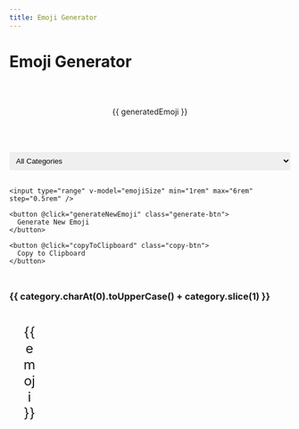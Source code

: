 ```yaml
---
title: Emoji Generator
---
```


<script setup>
import { ref } from 'vue'
import { emojiCategories, getRandomEmoji } from '../utils/emojiUtils'

const selectedCategory = ref('')
const generatedEmoji = ref('😊')
const customText = ref('')
const emojiSize = ref('3rem')

function generateNewEmoji() {
  generatedEmoji.value = getRandomEmoji(selectedCategory.value || undefined)
}

function copyToClipboard() {
  navigator.clipboard.writeText(generatedEmoji.value)
}

const categories = Object.keys(emojiCategories)
</script>

# Emoji Generator

<div class="emoji-generator">
  <div class="emoji-display" :style="{ fontSize: emojiSize }">
    {{ generatedEmoji }}
  </div>
  
  <div class="controls">
    <select v-model="selectedCategory">
      <option value="">All Categories</option>
      <option v-for="category in categories" :value="category">
        {{ category.charAt(0).toUpperCase() + category.slice(1) }}
      </option>
    </select>
    
    <input type="range" v-model="emojiSize" min="1rem" max="6rem" step="0.5rem" />
    
    <button @click="generateNewEmoji" class="generate-btn">
      Generate New Emoji
    </button>
    
    <button @click="copyToClipboard" class="copy-btn">
      Copy to Clipboard
    </button>
  </div>
  
  <div class="category-preview">
    <div v-for="category in categories" :key="category" class="category-section">
      <h3>{{ category.charAt(0).toUpperCase() + category.slice(1) }}</h3>
      <div class="emoji-grid">
        <span v-for="emoji in emojiCategories[category]" 
              :key="emoji"
              class="emoji-item"
              @click="generatedEmoji = emoji">
          {{ emoji }}
        </span>
      </div>
    </div>
  </div>
</div>

<style>
.emoji-generator {
  max-width: 600px;
  margin: 0 auto;
}

.emoji-display {
  text-align: center;
  margin: 2rem 0;
  padding: 2rem;
  background: var(--vp-c-bg-soft);
  border-radius: 8px;
}

.controls {
  display: grid;
  gap: 1rem;
  margin-bottom: 2rem;
}

.controls select,
.controls input {
  padding: 0.5rem;
  border: 1px solid var(--vp-c-divider);
  border-radius: 4px;
}

.generate-btn,
.copy-btn {
  padding: 0.5rem 1rem;
  border: none;
  border-radius: 4px;
  cursor: pointer;
  background: var(--vp-c-brand);
  color: white;
}

.copy-btn {
  background: var(--vp-c-brand-light);
}

.category-preview {
  margin-top: 2rem;
}

.category-section {
  margin-bottom: 1.5rem;
}

.emoji-grid {
  display: grid;
  grid-template-columns: repeat(auto-fill, minmax(40px, 1fr));
  gap: 0.5rem;
  padding: 1rem;
  background: var(--vp-c-bg-soft);
  border-radius: 8px;
}

.emoji-item {
  font-size: 1.5rem;
  cursor: pointer;
  text-align: center;
  padding: 0.5rem;
  border-radius: 4px;
  transition: background-color 0.2s;
}

.emoji-item:hover {
  background: var(--vp-c-bg-mute);
}
</style>